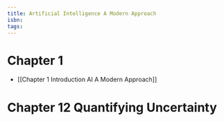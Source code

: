 ```yaml
---
title: Artificial Intelligence A Modern Approach
isbn: 
tags:
---
```


# Chapter 1

- [[Chapter 1 Introduction AI A Modern Approach]]


# Chapter 12 Quantifying Uncertainty

